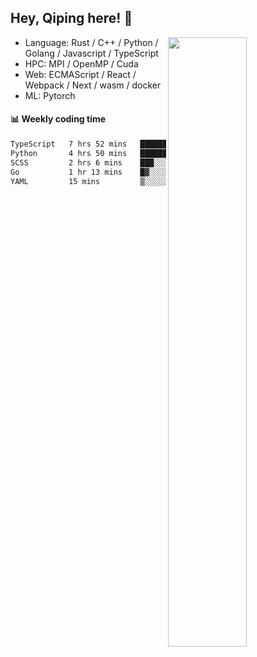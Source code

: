 

## Hey, Qiping here! :wave:

[<img align="right" width="50%" src="https://github-readme-stats.vercel.app/api?username=ppppqp&theme=dark&show_icons=true">](https://metrics.lecoq.io/ppppqp?template=classic)



-   Language: Rust / C++ / Python / Golang / Javascript / TypeScript
-   HPC: MPI / OpenMP / Cuda
-   Web: ECMAScript / React / Webpack / Next / wasm / docker
-   ML: Pytorch



#### :bar_chart: Weekly coding time

<!--START_SECTION:waka-->

```txt
TypeScript   7 hrs 52 mins   ███████████▓░░░░░░░░░░░░░   46.72 %
Python       4 hrs 50 mins   ███████▒░░░░░░░░░░░░░░░░░   28.72 %
SCSS         2 hrs 6 mins    ███░░░░░░░░░░░░░░░░░░░░░░   12.46 %
Go           1 hr 13 mins    █▓░░░░░░░░░░░░░░░░░░░░░░░   07.22 %
YAML         15 mins         ▒░░░░░░░░░░░░░░░░░░░░░░░░   01.58 %
```

<!--END_SECTION:waka-->
